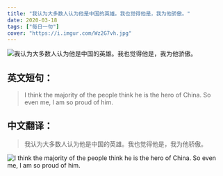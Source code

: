 ```yaml
---
title: "我认为大多数人认为他是中国的英雄。我也觉得他是，我为他骄傲。"
date: 2020-03-18
tags: ["每日一句"]
cover: "https://i.imgur.com/Wz2G7vh.jpg"
---
```


![我认为大多数人认为他是中国的英雄。我也觉得他是，我为他骄傲。](https://i.imgur.com/a7RBdkj.jpg)

## 英文短句：
> I think the majority of the people think he is the hero of China. So even me, I am so proud of him.

<!--more-->

## 中文翻译：
> 我认为大多数人认为他是中国的英雄。我也觉得他是，我为他骄傲。

![I think the majority of the people think he is the hero of China. So even me, I am so proud of him.](https://i.imgur.com/cfJJQaT.jpg)

